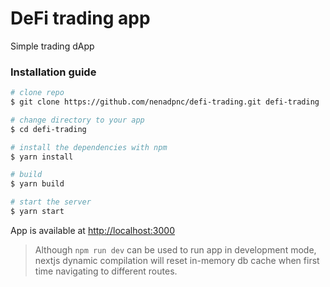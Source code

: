 # DeFi trading app
Simple trading dApp

### Installation guide

```bash
# clone repo
$ git clone https://github.com/nenadpnc/defi-trading.git defi-trading

# change directory to your app
$ cd defi-trading

# install the dependencies with npm
$ yarn install

# build
$ yarn build

# start the server
$ yarn start
```
App is available at [http://localhost:3000](http://localhost:3000)

> Although `npm run dev` can be used to run app in development mode, nextjs dynamic compilation will reset in-memory db cache when first time navigating to different routes.
